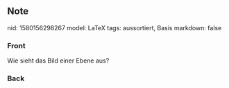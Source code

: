 ## Note
nid: 1580156298267
model: LaTeX
tags: aussortiert, Basis
markdown: false

### Front
Wie sieht das Bild einer Ebene aus?

### Back

